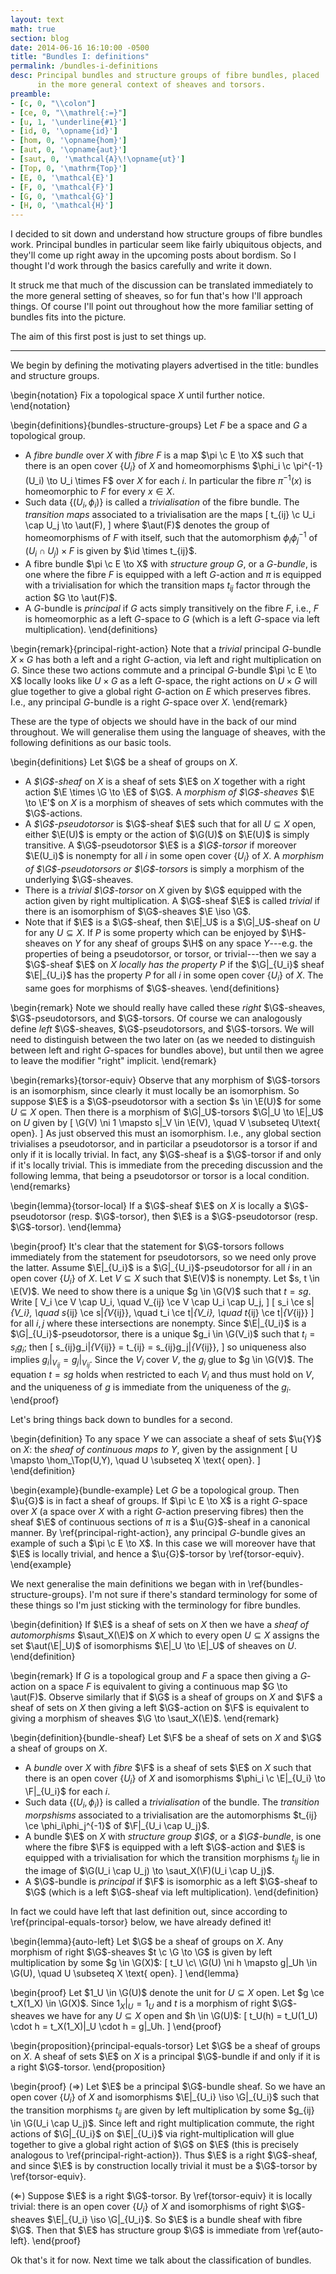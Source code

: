 ```yaml
---
layout: text
math: true
section: blog
date: 2014-06-16 16:10:00 -0500
title: "Bundles I: definitions"
permalink: /bundles-i-definitions
desc: Principal bundles and structure groups of fibre bundles, placed
      in the more general context of sheaves and torsors.
preamble:
- [c, 0, "\\colon"]
- [ce, 0, "\\mathrel{:=}"]
- [u, 1, '\underline{#1}']
- [id, 0, '\opname{id}']
- [hom, 0, '\opname{hom}']
- [aut, 0, '\opname{aut}']
- [saut, 0, '\mathcal{A}\!\opname{ut}']
- [Top, 0, '\mathrm{Top}']
- [E, 0, '\mathcal{E}']
- [F, 0, '\mathcal{F}']
- [G, 0, '\mathcal{G}']
- [H, 0, '\mathcal{H}']
---
```


I decided to sit down and understand how structure groups of fibre
bundles work. Principal bundles in particular seem like fairly
ubiquitous objects, and they'll come up right away in the upcoming
posts about bordism. So I thought I'd work through the basics
carefully and write it down.

It struck me that much of the discussion can be translated immediately
to the more general setting of sheaves, so for fun that's how I'll
approach things. Of course I'll point out throughout how the more
familiar setting of bundles fits into the picture.

The aim of this first post is just to set things up.

----------------------------------------------------------------------

We begin by defining the motivating players advertised in the title:
bundles and structure groups.

\begin{notation}
Fix a topological space $X$ until further notice.
\end{notation}

\begin{definitions}{bundles-structure-groups}
Let $F$ be a space and $G$ a topological group.

- A *fibre bundle* over $X$ with *fibre* $F$ is a map $\pi \c E \to X$
  such that there is an open cover $\{U_i\}$ of $X$ and homeomorphisms
  $\phi_i \c \pi^{-1}(U_i) \to U_i \times F$ over $X$ for each $i$. In
  particular the fibre $\pi^{-1}(x)$ is homeomorphic to $F$ for every
  $x \in X$.
- Such data $\{(U_i,\phi_i)\}$ is called a *trivialisation* of the
  fibre bundle. The *transition maps* associated to a trivialisation
  are the maps
  \[
  t_{ij} \c U_i \cap U_j \to \aut(F),
  \]
  where $\aut(F)$ denotes the group of homeomorphisms of $F$ with
  itself, such that the automorphism $\phi_i\phi_j^{-1}$ of $(U_i \cap
  U_j) \times F$ is given by $\id \times t_{ij}$.
- A fibre bundle $\pi \c E \to X$ with *structure group $G$*, or a
  *$G$-bundle*, is one where the fibre $F$ is equipped with a left
  $G$-action and $\pi$ is equipped with a trivialisation for which the
  transition maps $t_{ij}$ factor through the action $G \to \aut(F)$.
- A $G$-bundle is *principal* if $G$ acts simply transitively on the
  fibre $F$, i.e., $F$ is homeomorphic as a left $G$-space to $G$
  (which is a left $G$-space via left multiplication).
\end{definitions}

\begin{remark}{principal-right-action}
Note that a *trivial* principal $G$-bundle $X \times G$ has both a
left and a right $G$-action, via left and right multiplication on $G$.
Since these two actions commute and a principal $G$-bundle $\pi \c E
\to X$ locally looks like $U \times G$ as a left $G$-space, the right
actions on $U \times G$ will glue together to give a global right
$G$-action on $E$ which preserves fibres. I.e., any principal
$G$-bundle is a right $G$-space over $X$.
\end{remark}

These are the type of objects we should have in the back of our mind
throughout. We will generalise them using the language of sheaves,
with the following definitions as our basic tools.

\begin{definitions}
Let $\G$ be a sheaf of groups on $X$.

- A *$\G$-sheaf* on $X$ is a sheaf of sets $\E$ on $X$ together with
  a right action $\E \times \G \to \E$ of $\G$. A *morphism of
  $\G$-sheaves* $\E \to \E'$ on $X$ is a morphism of sheaves of sets
  which commutes with the $\G$-actions.
- A *$\G$-pseudotorsor* is $\G$-sheaf $\E$ such that for all $U
  \subseteq X$ open, either $\E(U)$ is empty or the action of $\G(U)$
  on $\E(U)$ is simply transitive. A $\G$-pseudotorsor $\E$ is a
  *$\G$-torsor* if moreover $\E(U_i)$ is nonempty for all $i$ in some
  open cover $\{U_i\}$ of $X$. A *morphism of $\G$-pseudotorsors or
  $\G$-torsors* is simply a morphism of the underlying $\G$-sheaves.
- There is a *trivial $\G$-torsor* on $X$ given by $\G$ equipped with
  the action given by right multiplication. A $\G$-sheaf $\E$ is
  called *trivial* if there is an isomorphism of $\G$-sheaves $\E \iso
  \G$.
- Note that if $\E$ is a $\G$-sheaf, then $\E|_U$ is a $\G|_U$-sheaf
  on $U$ for any $U \subseteq X$. If $P$ is some property which can be
  enjoyed by $\H$-sheaves on $Y$ for any sheaf of groups $\H$ on any
  space $Y$---e.g. the properties of being a pseudotorsor, or torsor,
  or trivial---then we say a $\G$-sheaf $\E$ on $X$ *locally has the
  property* $P$ if the $\G|_{U_i}$ sheaf $\E|_{U_i}$ has the property
  $P$ for all $i$ in some open cover $\{U_i\}$ of $X$. The same goes
  for morphisms of $\G$-sheaves.
\end{definitions}

\begin{remark}
Note we should really have called these *right* $\G$-sheaves,
$\G$-pseudotorsors, and $\G$-torsors. Of course we can analogously
define *left* $\G$-sheaves, $\G$-pseudotorsors, and $\G$-torsors. We
will need to distinguish between the two later on (as we needed to
distinguish between left and right $G$-spaces for bundles above), but
until then we agree to leave the modifier "right" implicit.
\end{remark}

\begin{remarks}{torsor-equiv}
Observe that any morphism of $\G$-torsors is an isomorphism, since
clearly it must locally be an isomorphism. So suppose $\E$ is a
$\G$-pseudotorsor with a section $s \in \E(U)$ for some $U \subseteq
X$ open. Then there is a morphism of $\G|_U$-torsors $\G|_U \to \E|_U$
on $U$ given by
\[
\G(V) \ni 1 \mapsto s|_V \in \E(V), \quad V \subseteq U\text{ open}.
\]
As just observed this must an isomorphism. I.e., any global section
trivialises a pseudotorsor, and in particilar a pseudotorsor is a
torsor if and only if it is locally trivial. In fact, any $\G$-sheaf
is a $\G$-torsor if and only if it's locally trivial. This is
immediate from the preceding discussion and the following lemma, that
being a pseudotorsor or torsor is a local condition.
\end{remarks}

\begin{lemma}{torsor-local}
If a $\G$-sheaf $\E$ on $X$ is locally a $\G$-pseudotorsor
(resp. $\G$-torsor), then $\E$ is a $\G$-pseudotorsor
(resp. $\G$-torsor).
\end{lemma}

\begin{proof}
It's clear that the statement for $\G$-torsors follows immediately
from the statement for pseudotorsors, so we need only prove the
latter. Assume $\E|_{U_i}$ is a $\G|_{U_i}$-pseudotorsor for all $i$
in an open cover $\{U_i\}$ of $X$. Let $V \subseteq X$ such that
$\E(V)$ is nonempty. Let $s, t \in \E(V)$. We need to show there is a
unique $g \in \G(V)$ such that $t = sg$. Write
\[
V_i \ce V \cap U_i, \quad V_{ij} \ce V \cap U_i \cap U_j,
\]
\[
s_i \ce s|_{V_i}, \quad s_{ij} \ce s|_{V_{ij}}, \quad t_i \ce
t|_{V_i}, \quad t_{ij} \ce t|_{V_{ij}}
\]
for all $i,j$ where these
intersections are nonempty. Since $\E|_{U_i}$ is a
$\G|_{U_i}$-pseudotorsor, there is a unique $g_i \in \G(V_i)$ such
that $t_i = s_ig_i$; then
\[
s_{ij}g_i|_{V_{ij}} = t_{ij} = s_{ij}g_j|_{V_{ij}},
\]
so uniqueness also implies $g_i|_{V_{ij}} = g_j|_{V_{ij}}$. Since the
$V_i$ cover $V$, the $g_i$ glue to $g \in \G(V)$. The equation $t =
sg$ holds when restricted to each $V_i$ and thus must hold on $V$, and
the uniqueness of $g$ is immediate from the uniqueness of the $g_i$.
\end{proof}

Let's bring things back down to bundles for a second.

\begin{definition}
To any space $Y$ we can associate a sheaf of sets $\u{Y}$ on $X$: the
*sheaf of continuous maps to $Y$*, given by the assignment
\[
U \mapsto \hom_\Top(U,Y), \quad U \subseteq X \text{ open}.
\]
\end{definition}

\begin{example}{bundle-example}
Let $G$ be a topological group. Then $\u{G}$ is in fact a sheaf of
groups. If $\pi \c E \to X$ is a right $G$-space over $X$ (a space
over $X$ with a right $G$-action preserving fibres) then the sheaf
$\E$ of continuous sections of $\pi$ is a $\u{G}$-sheaf in a canonical
manner. By \ref{principal-right-action}, any principal $G$-bundle
gives an example of such a $\pi \c E \to X$. In this case we will
moreover have that $\E$ is locally trivial, and hence a $\u{G}$-torsor
by \ref{torsor-equiv}.
\end{example}

We next generalise the main definitions we began with in
\ref{bundles-structure-groups}. I'm not sure if there's standard
terminology for some of these things so I'm just sticking with the
terminology for fibre bundles.

\begin{definition}
If $\E$ is a sheaf of sets on $X$ then we have a *sheaf of
automorphisms* $\saut_X(\E)$ on $X$ which to every open $U \subseteq
X$ assigns the set $\aut(\E|_U)$ of isomorphisms $\E|_U \to \E|_U$
of sheaves on $U$.
\end{definition}

\begin{remark}
If $G$ is a topological group and $F$ a space then giving a $G$-action
on a space $F$ is equivalent to giving a continuous map $G \to
\aut(F)$. Observe similarly that if $\G$ is a sheaf of groups on
$X$ and $\F$ a sheaf of sets on $X$ then giving a left $\G$-action on
$\F$ is equivalent to giving a morphism of sheaves $\G \to
\saut_X(\E)$.
\end{remark}

\begin{definition}{bundle-sheaf}
Let $\F$ be a sheaf of sets on $X$ and $\G$ a sheaf of groups on $X$.

- A *bundle* over $X$ with *fibre* $\F$ is a sheaf of sets $\E$ on $X$
  such that there is an open cover $\{U_i\}$ of $X$ and isomorphisms
  $\phi_i \c \E|_{U_i} \to \F|_{U_i}$ for each $i$.
- Such data $\{(U_i,\phi_i)\}$ is called a *trivialisation* of the
  bundle. The *transition morpshisms* associated to a trivialisation
  are the automorphisms $t_{ij} \ce \phi_i\phi_j^{-1}$ of $\F|_{U_i
  \cap U_j}$.
- A bundle $\E$ on $X$ with *structure group $\G$*, or a
  *$\G$-bundle*, is one where the fibre $\F$ is equipped with a left
  $\G$-action and $\E$ is equipped with a trivialisation for which the
  transition morphisms $t_{ij}$ lie in the image of $\G(U_i \cap U_j)
  \to \saut_X(\F)(U_i \cap U_j)$.
- A $\G$-bundle is *principal* if $\F$ is isomorphic as a left
  $\G$-sheaf to $\G$ (which is a left $\G$-sheaf via left
  multiplication).
\end{definition}

In fact we could have left that last definition out, since according
to \ref{principal-equals-torsor} below, we have already defined it!

\begin{lemma}{auto-left}
Let $\G$ be a sheaf of groups on $X$. Any morphism of right
$\G$-sheaves $t \c \G \to \G$ is given by left multiplication by some
$g \in \G(X)$:
\[
t_U \c\  \G(U) \ni h \mapsto g|_Uh \in \G(U), \quad U \subseteq X \text{
open}.
\]
\end{lemma}

\begin{proof}
Let $1_U \in \G(U)$ denote the unit for $U \subseteq X$ open. Let $g
\ce t_X(1_X) \in \G(X)$. Since $1_X|_U = 1_U$ and $t$ is a morphism of
right $\G$-sheaves we have for any $U \subseteq X$ open and $h \in
\G(U)$:
\[
t_U(h) = t_U(1_U) \cdot h = t_X(1_X)|_U \cdot h = g|_Uh.
\]
\end{proof}

\begin{proposition}{principal-equals-torsor}
Let $\G$ be a sheaf of groups on $X$. A sheaf of sets $\E$ on $X$ is a
principal $\G$-bundle if and only if it is a right $\G$-torsor.
\end{proposition}

\begin{proof}
($\Rightarrow$) Let $\E$ be a principal $\G$-bundle sheaf. So we have
an open cover $\{U_i\}$ of $X$ and isomorphisms $\E|_{U_i} \iso
\G|_{U_i}$ such that the transition morphisms $t_{ij}$ are given by
left multiplication by some $g_{ij} \in \G(U_i \cap U_j)$. Since left
and right multiplication commute, the right actions of $\G|_{U_i}$ on
$\E|_{U_i}$ via right-multiplication will glue together to give a
global right action of $\G$ on $\E$ (this is precisely analogous to
\ref{principal-right-action}). Thus $\E$ is a right $\G$-sheaf, and
since $\E$ is by construction locally trivial it must be a $\G$-torsor
by \ref{torsor-equiv}.

($\Leftarrow$) Suppose $\E$ is a right $\G$-torsor. By
\ref{torsor-equiv} it is locally trivial: there is an open cover
$\{U_i\}$ of $X$ and isomorphisms of right $\G$-sheaves $\E|_{U_i}
\iso \G|_{U_i}$. So $\E$ is a bundle sheaf with fibre $\G$. Then that
$\E$ has structure group $\G$ is immediate from \ref{auto-left}.
\end{proof}

Ok that's it for now. Next time we talk about the classification of
bundles.